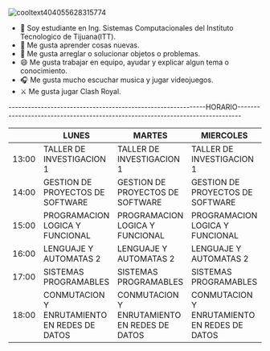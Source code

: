 

![cooltext404055628315774](https://user-images.githubusercontent.com/56365277/153310972-d77a9363-e1f1-4a6b-96ba-01372501dd76.png)

- 🔭 Soy estudiante en Ing. Sistemas Computacionales del Instituto Tecnologico de Tijuana(ITT).
- 📝 Me gusta aprender cosas nuevas.
- 🔨 Me gusta arreglar o solucionar objetos o problemas.
- 😄 Me gusta trabajar en equipo, ayudar y explicar algun tema o conocimiento.
- 🎧 Me gusta mucho escuchar musica y jugar videojuegos.
- ⚔️ Me gusta jugar Clash Royal.


-------------------------------------------------------------HORARIO-------------------------------------------------------------------------------

|       | LUNES                                         | MARTES                                        | MIERCOLES                                     | JUEVES                                        | VIERNES                                       |
|-------|-----------------------------------------------|-----------------------------------------------|-----------------------------------------------|-----------------------------------------------|-----------------------------------------------|
| 13:00 | TALLER DE INVESTIGACION 1                     | TALLER DE INVESTIGACION 1                     | TALLER DE INVESTIGACION 1                     | TALLER DE INVESTIGACION 1                     |                                               |
| 14:00 | GESTION DE PROYECTOS DE SOFTWARE              | GESTION DE PROYECTOS DE SOFTWARE              | GESTION DE PROYECTOS DE SOFTWARE              | GESTION DE PROYECTOS DE SOFTWARE              | GESTION DE PROYECTOS DE SOFTWARE              |
| 15:00 | PROGRAMACION LOGICA Y FUNCIONAL               | PROGRAMACION LOGICA Y FUNCIONAL               | PROGRAMACION LOGICA Y FUNCIONAL               | PROGRAMACION LOGICA Y FUNCIONAL               | GESTION DE PROYECTOS DE SOFTWARE              |
| 16:00 | LENGUAJE Y AUTOMATAS 2                        | LENGUAJE Y AUTOMATAS 2                        | LENGUAJE Y AUTOMATAS 2                        | LENGUAJE Y AUTOMATAS 2                        | LENGUAJE Y AUTOMATAS 2                        |
| 17:00 | SISTEMAS PROGRAMABLES                         | SISTEMAS PROGRAMABLES                         | SISTEMAS PROGRAMABLES                         | SISTEMAS PROGRAMABLES                         |                                               |
| 18:00 | CONMUTACION Y  ENRUTAMIENTO EN REDES DE DATOS | CONMUTACION Y  ENRUTAMIENTO EN REDES DE DATOS | CONMUTACION Y  ENRUTAMIENTO EN REDES DE DATOS | CONMUTACION Y  ENRUTAMIENTO EN REDES DE DATOS | CONMUTACION Y  ENRUTAMIENTO EN REDES DE DATOS |
